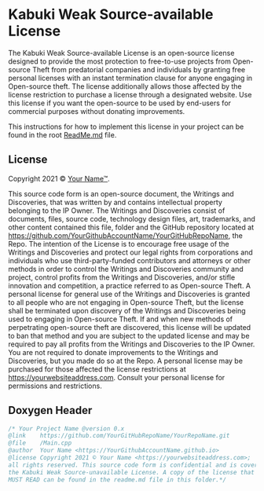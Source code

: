 # Kabuki Weak Source-available License

The Kabuki Weak Source-available License is an open-source license designed to provide the most protection to free-to-use projects from Open-source Theft from predatorial companies and individuals by granting free personal licenses with an instant termination clause for anyone engaging in Open-source theft. The license additionally allows those affected by the license restriction to purchase a license through a designated website. Use this license if you want the open-source to be used by end-users for commercial purposes without donating improvements.

This instructions for how to implement this license in your project can be found in the root [ReadMe.md](readme.md) file.

## License

Copyright 2021 © [Your Name™](https://yourwebsiteaddress.com).

This source code form is an open-source document, the Writings and Discoveries, that was written by and contains intellectual property belonging to the IP Owner. The Writings and Discoveries consist of documents, files, source code, technology design files, art, trademarks, and other content contained this file, folder and the GitHub repository located at <https://github.com/YourGithubAccountName/YourGitHubRepoName>, the Repo. The intention of the License is to encourage free usage of the Writings and Discoveries and protect our legal rights from corporations and individuals who use third-party-funded contributors and attorneys or other methods in order to control the Writings and Discoveries community and project, control profits from the Writings and Discoveries, and/or stifle innovation and competition, a practice referred to as Open-source Theft. A personal license for general use of the Writings and Discoveries is granted to all people who are not engaging in Open-source Theft, but the license shall be terminated upon discovery of the Writings and Discoveries being used to engaging in Open-source Theft. If and when new methods of perpetrating open-source theft are discovered, this license will be updated to ban that method and you are subject to the updated license and may be required to pay all profits from the Writings and Discoveries to the IP Owner. You are not required to donate improvements to the Writings and Discoveries, but you made do so at the Repo. A personal license may be purchased for those affected the license restrictions at <https://yourwebsiteaddress.com>. Consult your personal license for permissions and restrictions.

## Doxygen Header

```C++
/* Your Project Name @version 0.x
@link    https://github.com/YourGitHubRepoName/YourRepoName.git
@file    /Main.cpp
@author  Your Name <https://YourGithubAccountName.github.io>
@license Copyright 2021 © Your Name <https://yourwebsiteaddress.com>;
all rights reserved. This source code form is confidential and is covered under
the Kabuki Weak Source-unavailable License. A copy of the license that YOU
MUST READ can be found in the readme.md file in this folder.*/
```
